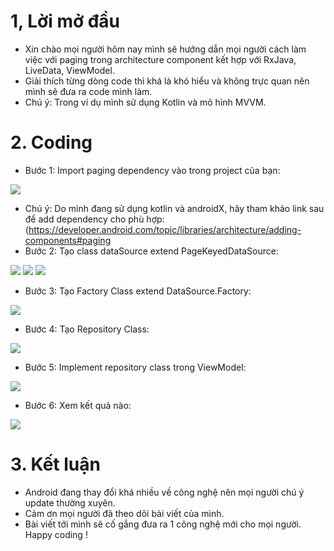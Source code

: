 # 1, Lời mở đầu
* Xin chào mọi người hôm nay mình sẽ hướng dẫn mọi người cách làm việc với paging trong architecture component kết hợp với RxJava, LiveData, ViewModel.
* Giải thích từng dòng code thì khá là khó hiểu và không trực quan nên mình sẽ đưa ra code mình làm.
* Chú ý: Trong ví dụ mình sử dụng Kotlin và mô hình MVVM. 

# 2. Coding
* Bước 1: Import paging dependency vào trong project của bạn:

![](https://images.viblo.asia/b817008b-e5ec-40d8-b5b0-102a70b8564e.png)

* Chú ý: Do mình đang sử dụng kotlin và androidX, hãy tham khảo link sau để add dependency cho phù hợp: (https://developer.android.com/topic/libraries/architecture/adding-components#paging
* Bước 2: Tạo class dataSource extend PageKeyedDataSource:

![](https://images.viblo.asia/e520eacd-3c9f-44e6-9626-0486e0ee357b.png)
![](https://images.viblo.asia/63ef27ae-ad81-4208-a75e-a26eeb1bcdca.png)
![](https://images.viblo.asia/710fcbf2-d92b-4b8a-9357-d5c5768bc15f.png)
* Bước 3: Tạo Factory Class extend DataSource.Factory:

![](https://images.viblo.asia/975b35d1-0bff-4466-b231-7593b3e1ced9.png)
* Bước 4: Tạo Repository Class:

![](https://images.viblo.asia/af288d39-ddad-44f8-8726-1053ade1c926.png)
* Bước 5: Implement repository class trong ViewModel:

![](https://images.viblo.asia/f4af0fcd-0982-4d3a-a571-d35ad7e003aa.png)
* Bước 6: Xem kết quả nào:

![](https://images.viblo.asia/0a21ea05-9826-4714-98cc-4ba36fcddcc6.png)
# 3. Kết luận
* Android đang thay đổi khá nhiều về công nghệ nên mọi người chú ý update thường xuyên.
* Cảm ơn mọi người đã theo dõi bài viết của mình.
* Bài viết tới mình sẽ cố gắng đưa ra 1 công nghệ mới cho mọi người. Happy coding !